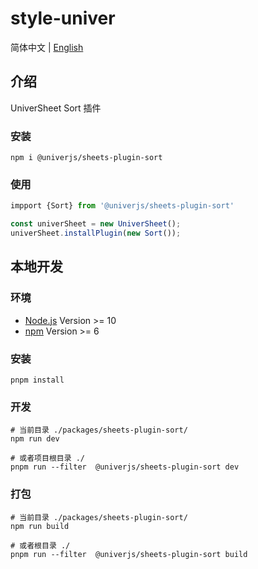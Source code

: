# style-univer

简体中文 | [English](./README.md)

## 介绍

UniverSheet Sort 插件

### 安装

```shell
npm i @univerjs/sheets-plugin-sort
```

### 使用

```js
impport {Sort} from '@univerjs/sheets-plugin-sort'

const univerSheet = new UniverSheet();
univerSheet.installPlugin(new Sort());
```

## 本地开发

### 环境

-   [Node.js](https://nodejs.org/en/) Version >= 10
-   [npm](https://www.npmjs.com/) Version >= 6

### 安装

```
pnpm install
```

### 开发

```
# 当前目录 ./packages/sheets-plugin-sort/
npm run dev

# 或者项目根目录 ./
pnpm run --filter  @univerjs/sheets-plugin-sort dev
```

### 打包

```
# 当前目录 ./packages/sheets-plugin-sort/
npm run build

# 或者根目录 ./
pnpm run --filter  @univerjs/sheets-plugin-sort build
```
